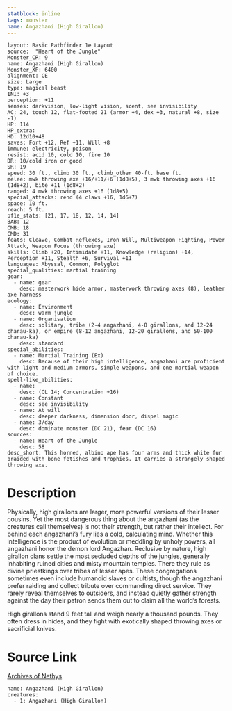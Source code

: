 ```yaml
---
statblock: inline
tags: monster
name: Angazhani (High Girallon)
---
```

```statblock
layout: Basic Pathfinder 1e Layout
source:  "Heart of the Jungle"
Monster_CR: 9
name: Angazhani (High Girallon)
Monster_XP: 6400
alignment: CE
size: Large
type: magical beast
INI: +3
perception: +11
senses: darkvision, low-light vision, scent, see invisibility
AC: 24, touch 12, flat-footed 21 (armor +4, dex +3, natural +8, size -1)
HP: 114
HP_extra: 
HD: 12d10+48
saves: Fort +12, Ref +11, Will +8
immune: electricity, poison
resist: acid 10, cold 10, fire 10
DR: 10/cold iron or good
SR: 19
speed: 30 ft., climb 30 ft., climb_other 40-ft. base ft.
melee: mwk throwing axe +16/+11/+6 (1d8+5), 3 mwk throwing axes +16 (1d8+2), bite +11 (1d8+2)
ranged: 4 mwk throwing axes +16 (1d8+5)
special_attacks: rend (4 claws +16, 1d6+7)
space: 10 ft.
reach: 5 ft.
pf1e_stats: [21, 17, 18, 12, 14, 14]
BAB: 12
CMB: 18
CMD: 31
feats: Cleave, Combat Reflexes, Iron Will, Multiweapon Fighting, Power Attack, Weapon Focus (throwing axe)
skills: Climb +20, Intimidate +11, Knowledge (religion) +14, Perception +11, Stealth +6, Survival +11
languages: Abyssal, Common, Polyglot
special_qualities: martial training
gear:
  - name: gear
    desc: masterwork hide armor, masterwork throwing axes (8), leather axe harness
ecology:
  - name: Environment
    desc: warm jungle
  - name: Organisation
    desc: solitary, tribe (2-4 angazhani, 4-8 girallons, and 12-24 charau-ka), or empire (8-12 angazhani, 12-20 girallons, and 50-100 charau-ka)
    desc: standard
special_abilities:
  - name: Martial Training (Ex)
    desc: Because of their high intelligence, angazhani are proficient with light and medium armors, simple weapons, and one martial weapon of choice.
spell-like_abilities:
  - name:
    desc: (CL 14; Concentration +16)
  - name: Constant
    desc: see invisibility
  - name: At will
    desc: deeper darkness, dimension door, dispel magic
  - name: 3/day
    desc: dominate monster (DC 21), fear (DC 16)
sources:
  - name: Heart of the Jungle
    desc: 58
desc_short: This horned, albino ape has four arms and thick white fur braided with bone fetishes and trophies. It carries a strangely shaped throwing axe.
```
# Description
Physically, high girallons are larger, more powerful versions of their lesser cousins. Yet the most dangerous thing about the angazhani (as the creatures call themselves) is not their strength, but rather their intellect. For behind each angazhani’s fury lies a cold, calculating mind. Whether this intelligence is the product of evolution or meddling by unholy powers, all angazhani honor the demon lord Angazhan. Reclusive by nature, high girallon clans settle the most secluded depths of the jungles, generally inhabiting ruined cities and misty mountain temples. There they rule as divine priestkings over tribes of lesser apes. These congregations sometimes even include humanoid slaves or cultists, though the angazhani prefer raiding and collect tribute over commanding direct service. They rarely reveal themselves to outsiders, and instead quietly gather strength against the day their patron sends them out to claim all the world’s forests.

High girallons stand 9 feet tall and weigh nearly a thousand pounds. They often dress in hides, and they fight with exotically shaped throwing axes or sacrificial knives.
# Source Link
[Archives of Nethys](https://aonprd.com/MonsterDisplay.aspx?ItemName=Angazhani%20(High%20Girallon))
```encounter-table
name: Angazhani (High Girallon)
creatures:
  - 1: Angazhani (High Girallon)
```
